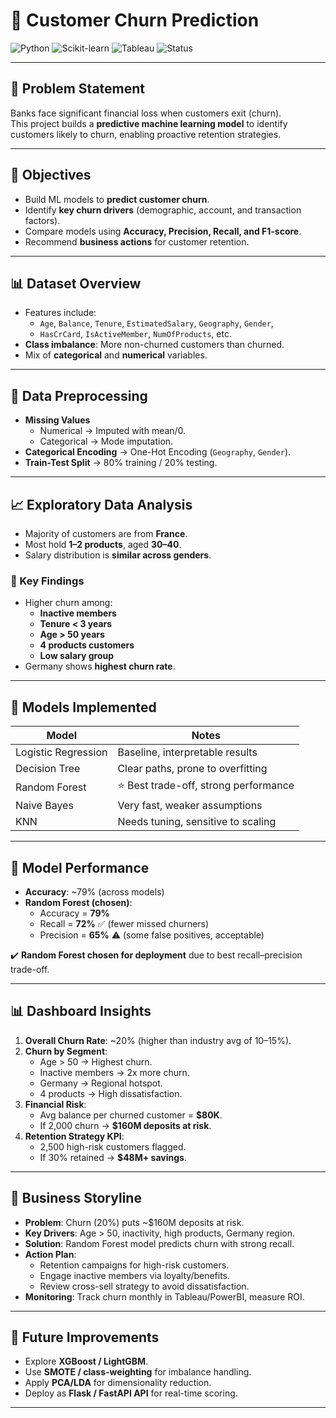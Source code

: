 # 🏦 Customer Churn Prediction

![Python](https://img.shields.io/badge/Python-3.8+-blue.svg)
![Scikit-learn](https://img.shields.io/badge/ML-ScikitLearn-orange.svg)
![Tableau](https://img.shields.io/badge/Dashboard-Tableau%20%7C%20PowerBI-green.svg)
![Status](https://img.shields.io/badge/Status-Completed-success.svg)

---

## 📌 Problem Statement
Banks face significant financial loss when customers exit (churn).  
This project builds a **predictive machine learning model** to identify customers likely to churn, enabling proactive retention strategies.

---

## 🎯 Objectives
- Build ML models to **predict customer churn**.  
- Identify **key churn drivers** (demographic, account, and transaction factors).  
- Compare models using **Accuracy, Precision, Recall, and F1-score**.  
- Recommend **business actions** for customer retention.  

---

## 📊 Dataset Overview
- Features include:  
  - `Age`, `Balance`, `Tenure`, `EstimatedSalary`, `Geography`, `Gender`,  
  - `HasCrCard`, `IsActiveMember`, `NumOfProducts`, etc.  
- **Class imbalance**: More non-churned customers than churned.  
- Mix of **categorical** and **numerical** variables.  

---

## 🧹 Data Preprocessing
- **Missing Values**  
  - Numerical → Imputed with mean/0.  
  - Categorical → Mode imputation.  
- **Categorical Encoding** → One-Hot Encoding (`Geography`, `Gender`).  
- **Train-Test Split** → 80% training / 20% testing.  

---

## 📈 Exploratory Data Analysis
- Majority of customers are from **France**.  
- Most hold **1–2 products**, aged **30–40**.  
- Salary distribution is **similar across genders**.  

### 🔑 Key Findings
- Higher churn among:
  - **Inactive members**  
  - **Tenure < 3 years**  
  - **Age > 50 years**  
  - **4 products customers**  
  - **Low salary group**  
- Germany shows **highest churn rate**.  

---

## 🤖 Models Implemented
| Model                | Notes                                    |
|-----------------------|------------------------------------------|
| Logistic Regression   | Baseline, interpretable results          |
| Decision Tree         | Clear paths, prone to overfitting        |
| Random Forest         | ⭐ Best trade-off, strong performance     |
| Naive Bayes           | Very fast, weaker assumptions            |
| KNN                   | Needs tuning, sensitive to scaling       |

---

## 🏁 Model Performance
- **Accuracy**: ~79% (across models)  
- **Random Forest (chosen)**:  
  - Accuracy = **79%**  
  - Recall = **72%** ✅ (fewer missed churners)  
  - Precision = **65%** ⚠️ (some false positives, acceptable)  

✔️ **Random Forest chosen for deployment** due to best recall–precision trade-off.  

---

## 📊 Dashboard Insights
1. **Overall Churn Rate**: ~20% (higher than industry avg of 10–15%).  
2. **Churn by Segment**:  
   - Age > 50 → Highest churn.  
   - Inactive members → 2x more churn.  
   - Germany → Regional hotspot.  
   - 4 products → High dissatisfaction.  
3. **Financial Risk**:  
   - Avg balance per churned customer = **$80K**.  
   - If 2,000 churn → **$160M deposits at risk**.  
4. **Retention Strategy KPI**:  
   - 2,500 high-risk customers flagged.  
   - If 30% retained → **$48M+ savings**.  

---

## 📝 Business Storyline
- **Problem**: Churn (20%) puts ~$160M deposits at risk.  
- **Key Drivers**: Age > 50, inactivity, high products, Germany region.  
- **Solution**: Random Forest model predicts churn with strong recall.  
- **Action Plan**:  
  - Retention campaigns for high-risk customers.  
  - Engage inactive members via loyalty/benefits.  
  - Review cross-sell strategy to avoid dissatisfaction.  
- **Monitoring**: Track churn monthly in Tableau/PowerBI, measure ROI.  

---

## 🚀 Future Improvements
- Explore **XGBoost / LightGBM**.  
- Use **SMOTE / class-weighting** for imbalance handling.  
- Apply **PCA/LDA** for dimensionality reduction.  
- Deploy as **Flask / FastAPI API** for real-time scoring.  

---


